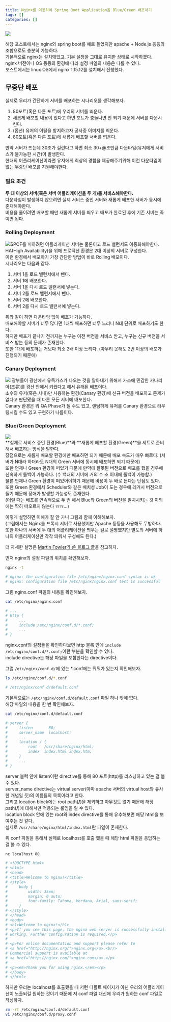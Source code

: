 ```yaml
---
title: Nginx를 이용하여 Spring Boot Application을 Blue/Green 배포하기
tags: []
categories: []
---
```

![](nginx-spring-boot-blue-green-deployment/thumbs.jpg)

해당 포스트에서는 nginx와 spring boot를 예로 들었지만 apache + Node.js 등등의 조합으로도 충분히 가능하다.  
기본적으로 nginx는 설치돼있고, 기본 설정을 그대로 유지한 상태로 시작하겠다.  
nginx 버전이나 OS 등등의 환경에 따라 설정 파일의 내용은 다를 수 있다.  
포스트에서는 linux OS에서 nginx 1.15.12를 설치해서 진행했다.

## 무중단 배포
실제로 우리가 간단하게 서버를 배포하는 시나리오를 생각해보자.
1. 80포트(혹은 다른 포트)에 우리의 서버를 띄운다.
2. 새롭게 배포할 내용이 있다고 하면 포트가 충돌나면 안 되기 때문에 서버를 다운시킨다.  
3. (옵션) 유저의 이탈을 방지하고자 공사중 이미지를 띄운다.  
4. 80포트(혹은 다른 포트)에 새롭게 배포할 서버를 띄운다.

만약 서버가 뜨는데 30초가 걸린다고 하면 최소 30+@초만큼 다운타임(유저에게 서비스가 불가능한 시간)이 발생한다.  
현대의 어플리케이션이라면 유저에게 최상의 경험을 제공해주기위해 이런 다운타임이 없는 무중단 배포를 지원해야한다.  

### 필요 조건
**두 대 이상의 서버(혹은 서버 어플리케이션을 두 개)를 서비스해야한다.**  
다운타임이 발생하지 않으려면 실제 서비스 중인 서버와 새롭게 배포한 서버가 동시에 존재해야한다.  
비용을 줄이려면 배포할 때만 새롭게 서버를 띄우고 배포가 완료된 후에 기존 서버는 죽이면 된다.

### Rolling Deployment
![SPOF를 피하려면 어플리케이션 서버는 물론이고 로드 밸런서도 이중화해야한다.](nginx-spring-boot-blue-green-deployment/elb-basic.png)
HA(High Availability)을 위해 프로덕션 환경은 2대 이상의 서버로 구성한다.  
이런 환경에서 배포하기 가장 간단한 방법이 바로 Rolling 배포이다.  
시나리오는 다음과 같다.  
1. 서버 1을 로드 밸런서에서 뺀다.  
2. 서버 1에 배포한다.  
3. 서버 1을 다시 로드 밸런서에 넣는다.  
4. 서버 2를 로드 밸런서에서 뺀다.  
5. 서버 2에 배포한다.  
6. 서버 2를 다시 로드 밸런서에 넣는다.

위와 같이 하면 다운타임 없이 배포가 가능하다.  
배포해야할 서버가 너무 많다면 1대씩 배포하면 너무 느리니 N대 단위로 배포하기도 한다.  
하지만 배포가 끝나기 전까지는 누구는 이전 버전을 서비스 받고, 누구는 신규 버전을 서비스 받는 등의 문제가 존재한다.  
또한 1대에 배포하는 거보다 최소 2배 이상 느리다. (아무리 못해도 2번 이상의 배포가 진행되기 때문에)

### Canary Deployment
![](nginx-spring-boot-blue-green-deployment/canary.png)
광부들이 광산에서 유독가스가 나오는 것을 알아내기 위해서 가스에 민감한 카나리아(조류)를 광산 안에서 키웠다고 해서 유래된 배포이다.  
소수의 유저(혹은 사내)만 사용하는 환경(Canary 환경)에 신규 버전을 배포하고 문제가 없다고 판단됐을 때 다른 모든 서버에 배포한다.  
Canary 환경은 뭐 QA Phase가 될 수도 있고, 랜덤하게 유저를 Canary 환경으로 라우팅시킬 수도 있고 구현하기 나름이다.  

### Blue/Green Deployment
![](nginx-spring-boot-blue-green-deployment/thumbs.jpg)  
**실제로 서비스 중인 환경(Blue)**와 **새롭게 배포할 환경(Green)**을 세트로 준비해서 배포하는 방식을 말한다.  
장점으로는 새롭게 배포할 환경에만 배포하면 되기 때문에 배포 속도가 매우 빠르다. (서버가 N대라 하더라도 N대의 Green 서버에 동시에 배포하면 되기 때문에)  
또한 언제나 Green 환경이 떠있기 때문에 만약에 잘못된 버전으로 배포를 했을 경우에 신속하게 롤백이 가능하다. (수 백대의 서버에 거의 수 초 이내에 롤백이 가능함.)  
물론 언제나 Green 환경이 떠있어야하기 때문에 비용이 두 배로 든다는 단점도 있다.  
또한 Green 환경에서 Scheduler와 같은 배치성 Job이 도는 경우에 레거시 버전으로 돌기 때문에 장애가 발생할 가능성도 존재한다.  
(이럴 때는 배포를 연속적으로 두 번 해서 Blue와 Green의 버전을 일치시키는 것 이외에는 딱히 떠오르지 않는다 ㅠㅠ...)

이렇게 설명하면 이해가 잘 안 가니 그림과 함께 이해해보자.  
(그림에서는 Nginx를 프록시 서버로 사용했지만 Apache 등등을 사용해도 무방하다.  
또한 하나의 서버에 두 대의 어플리케이션을 띄우는 걸로 설명했지만 별도의 서버에 하나의 어플리케이션만 각각 띄워서 구성해도 된다.)

더 자세한 설명은 [Martin Fowler가 쓴 블로그 글](https://martinfowler.com/bliki/BlueGreenDeployment.html)을 참고하자.

먼저 nginx의 설정 파일의 위치를 확인해보자.  
```bash
nginx -t

# nginx: the configuration file /etc/nginx/nginx.conf syntax is ok
# nginx: configuration file /etc/nginx/nginx.conf test is successful
```

그럼 nginx.conf 파일의 내용을 확인해보자.  
```bash
cat /etc/nginx/nginx.conf

# ...
# http {
#     ... 
#     include /etc/nginx/conf.d/*.conf;
#     ...
# }
```

nginx.conf의 설정들을 확인하다보면 http 블록 안에 `include /etc/nginx/conf.d/*.conf;`이란 부분을 확인할 수 있다.  
include directive는 해당 파일을 포함한다는 directive이다.  

그럼 `/etc/nginx/conf.d/`에 있는 *.conf에는 뭐뭐가 있는지 확인해보자.  
```bash
ls /etc/nginx/conf.d/*.conf

# /etc/nginx/conf.d/default.conf
```

기본적으로는 `/etc/nginx/conf.d/default.conf` 파일 하나 밖에 없다.  
해당 파일의 내용을 한 번 확인해보자.  
```bash
cat /etc/nginx/conf.d/default.conf

# server {
#     listen       80;
#     server_name  localhost;
#     ...
#     location / {
#         root   /usr/share/nginx/html;
#         index  index.html index.htm;
#     }  
#     ...
# }
```
server 블럭 안에 listen이란 directive를 통해 80 포트(http)를 리스닝하고 있는 걸 볼 수 있다.  
server_name directive는 virtual server(아마 apache 서버의 virtual host와 유사한 개념일 듯)의 이름들의 목록이라고 한다.  
그리고 location block에는 root path(**/**)을 제외하고 아무것도 없기 때문에 해당 path(**/**)에 대해서만 적용되는 룰임을 알 수 있다.  
location block 안에 있는 root와 index directive를 통해 유추해보면 해당 html을 보여주는 것 같다.  
실제로 `/usr/share/nginx/html/index.html`란 파일이 존재한다.  

위 conf 파일을 통해서 실제로 localhost를 호출 했을 때 해당 html 파일을 응답하는 걸 볼 수 있다.  
```bash
nc localhost 80

# <!DOCTYPE html>
# <html>
# <head>
# <title>Welcome to nginx!</title>
# <style>
#     body {
#         width: 35em;
#         margin: 0 auto;
#         font-family: Tahoma, Verdana, Arial, sans-serif;
#     }
# </style>
# </head>
# <body>
# <h1>Welcome to nginx!</h1>
# <p>If you see this page, the nginx web server is successfully installed and
# working. Further configuration is required.</p>
# 
# <p>For online documentation and support please refer to
# <a href="http://nginx.org/">nginx.org</a>.<br/>
# Commercial support is available at
# <a href="http://nginx.com/">nginx.com</a>.</p>
# 
# <p><em>Thank you for using nginx.</em></p>
# </body>
# </html>
```

하지만 우리는 localhost를 호출했을 때 저런 디폴트 페이지가 아닌 우리의 어플리케이션이 노출되길 원하는 것이기 때문에
저 conf 파일 대신에 우리가 원하는 conf 파일로 작성하자.  
```bash
rm -rf /etc/nginx/conf.d/default.conf
vi /etc/nginx/conf.d/proxy.conf 
```
